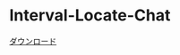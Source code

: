 # Interval-Locate-Chat

<a href="https://github.com/sakurabajp/Interval-Locate-Chat/releases">ダウンロード</a>
